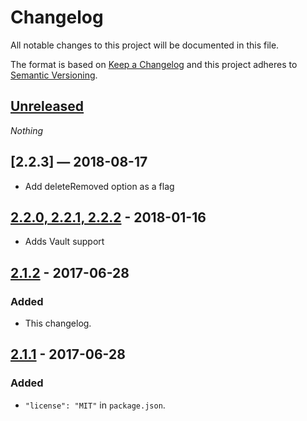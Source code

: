 # Changelog

All notable changes to this project will be documented in this file.

The format is based on [Keep a Changelog](http://keepachangelog.com/en/1.0.0/) and this project adheres to [Semantic Versioning](http://semver.org/spec/v2.0.0.html).

## [Unreleased]

_Nothing_

## [2.2.3] — 2018-08-17

* Add deleteRemoved option as a flag

## [2.2.0, 2.2.1, 2.2.2] - 2018-01-16

* Adds Vault support

## [2.1.2] - 2017-06-28

### Added

* This changelog.

## [2.1.1] - 2017-06-28

### Added

* `"license": "MIT"` in `package.json`.

[unreleased]: https://github.com/ft-interactive/ft-graphics-deploy/compare/v2.2.0...HEAD
[2.2.0, 2.2.1, 2.2.2]: https://github.com/ft-interactive/ft-graphics-deploy/compare/v2.1.2...v2.2.2
[2.1.2]: https://github.com/ft-interactive/ft-graphics-deploy/compare/v2.1.1...v2.1.2
[2.1.1]: https://github.com/ft-interactive/ft-graphics-deploy/compare/v2.1.0...v2.1.1
